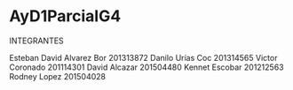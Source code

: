 # AyD1ParcialG4
INTEGRANTES

Esteban David Alvarez Bor	201313872
Danilo Urías Coc 201314565
Victor Coronado 201114301
David Alcazar 201504480
Kennet Escobar 201212563
Rodney Lopez 201504028
